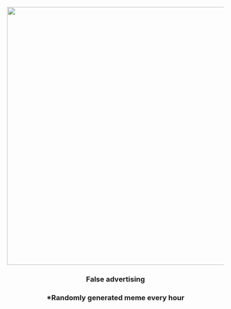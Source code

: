 <p align="center">
        <img src="https://i.redd.it/31xh3zmg3ge91.gif" width="600" height="600">
        </p>
        <h3 align="center">False advertising</h3>
        <h3 align="center">*Randomly generated meme every hour</h3>
    